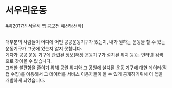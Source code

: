 # 서우리운동

##[2017년 서울시 앱 공모전 예선당선작] 

<br>
대부분의 사람들이 어디에 어떤 공공운동기구가 있는지, 내가 원하는 운동을 할 수 있는 운동기구가 그곳에 있는지 알지 못합니다. <br>
게다가 공공 운동 기구에 관련된 정보(해당 운동기구가 설치된 위치 등)는 인터넷 검색으로 찾아볼 수 없습니다. <br>
그러한 불편함을 줄이기 위해 공원 위치와 그 공원에 설치된 운동 기구에 대한 데이터(직접 수집)를 이용해서 그 데이터를 서비스 이용자들이 볼 수 있게 공개하기위해 이 앱을 개발하게 되었습니다. <br>

